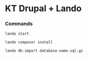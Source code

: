 # KT Drupal + Lando

### Commands

```
lando start
```

```
lando composer install
```

```
lando db-import database-name.sql.gz
```
